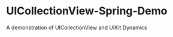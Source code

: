 UICollectionView-Spring-Demo
============================

A demonstration of UICollectionView and UIKit Dynamics
